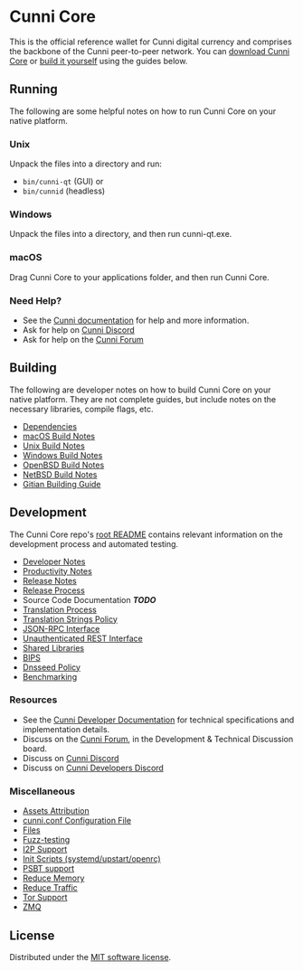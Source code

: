 Cunni Core
==========

This is the official reference wallet for Cunni digital currency and comprises the backbone of the Cunni peer-to-peer network. You can [download Cunni Core](https://www.cunni.org/downloads/) or [build it yourself](#building) using the guides below.

Running
---------------------
The following are some helpful notes on how to run Cunni Core on your native platform.

### Unix

Unpack the files into a directory and run:

- `bin/cunni-qt` (GUI) or
- `bin/cunnid` (headless)

### Windows

Unpack the files into a directory, and then run cunni-qt.exe.

### macOS

Drag Cunni Core to your applications folder, and then run Cunni Core.

### Need Help?

* See the [Cunni documentation](https://docs.cunni.org)
for help and more information.
* Ask for help on [Cunni Discord](http://staycunniy.com)
* Ask for help on the [Cunni Forum](https://cunni.army/forum)

Building
---------------------
The following are developer notes on how to build Cunni Core on your native platform. They are not complete guides, but include notes on the necessary libraries, compile flags, etc.

- [Dependencies](dependencies.md)
- [macOS Build Notes](build-osx.md)
- [Unix Build Notes](build-unix.md)
- [Windows Build Notes](build-windows.md)
- [OpenBSD Build Notes](build-openbsd.md)
- [NetBSD Build Notes](build-netbsd.md)
- [Gitian Building Guide](gitian-building.md)

Development
---------------------
The Cunni Core repo's [root README](/README.md) contains relevant information on the development process and automated testing.

- [Developer Notes](developer-notes.md)
- [Productivity Notes](productivity.md)
- [Release Notes](release-notes.md)
- [Release Process](release-process.md)
- Source Code Documentation ***TODO***
- [Translation Process](translation_process.md)
- [Translation Strings Policy](translation_strings_policy.md)
- [JSON-RPC Interface](JSON-RPC-interface.md)
- [Unauthenticated REST Interface](REST-interface.md)
- [Shared Libraries](shared-libraries.md)
- [BIPS](bips.md)
- [Dnsseed Policy](dnsseed-policy.md)
- [Benchmarking](benchmarking.md)

### Resources
* See the [Cunni Developer Documentation](https://cunni.readme.io/)
  for technical specifications and implementation details.
* Discuss on the [Cunni Forum](https://cunni.army/forum), in the Development & Technical Discussion board.
* Discuss on [Cunni Discord](http://staycunniy.com)
* Discuss on [Cunni Developers Discord](http://chat.cunnidevs.org/)

### Miscellaneous
- [Assets Attribution](assets-attribution.md)
- [cunni.conf Configuration File](cunni-conf.md)
- [Files](files.md)
- [Fuzz-testing](fuzzing.md)
- [I2P Support](i2p.md)
- [Init Scripts (systemd/upstart/openrc)](init.md)
- [PSBT support](psbt.md)
- [Reduce Memory](reduce-memory.md)
- [Reduce Traffic](reduce-traffic.md)
- [Tor Support](tor.md)
- [ZMQ](zmq.md)

License
---------------------
Distributed under the [MIT software license](/COPYING).

